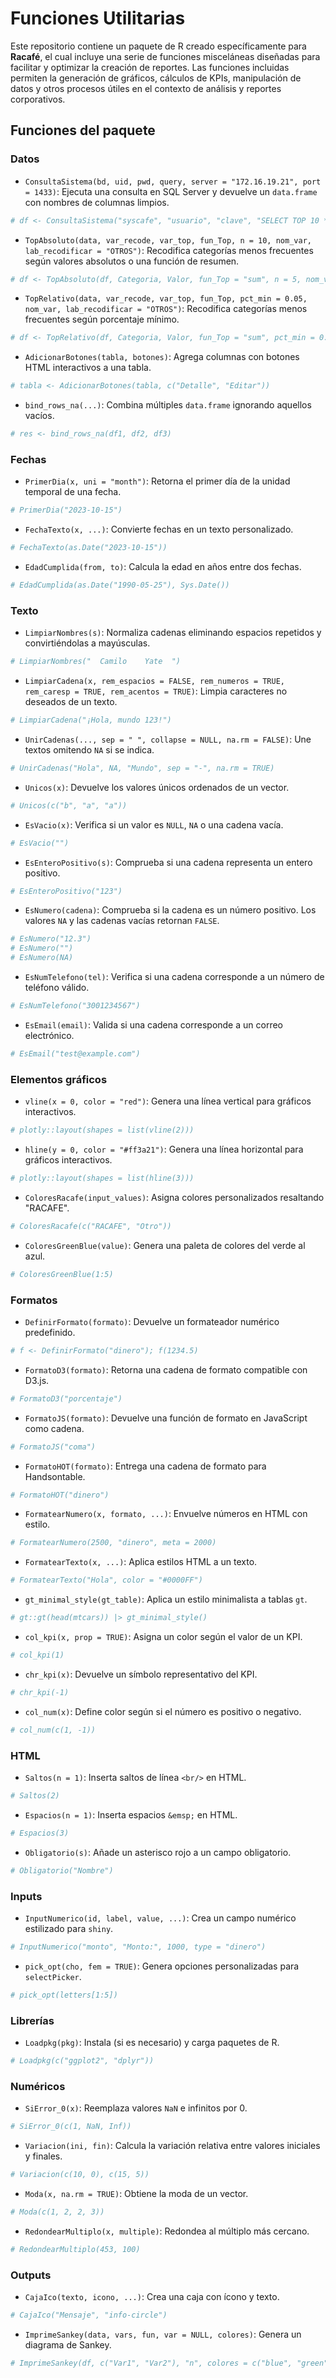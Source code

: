 # Funciones Utilitarias

Este repositorio contiene un paquete de R creado específicamente para **Racafé**, el cual incluye una serie de funciones misceláneas diseñadas para facilitar y optimizar la creación de reportes. Las funciones incluidas permiten la generación de gráficos, cálculos de KPIs, manipulación de datos y otros procesos útiles en el contexto de análisis y reportes corporativos.
## Funciones del paquete

### Datos
- `ConsultaSistema(bd, uid, pwd, query, server = "172.16.19.21", port = 1433)`: Ejecuta una consulta en SQL Server y devuelve un `data.frame` con nombres de columnas limpios.
```r
# df <- ConsultaSistema("syscafe", "usuario", "clave", "SELECT TOP 10 * FROM tabla")
```
- `TopAbsoluto(data, var_recode, var_top, fun_Top, n = 10, nom_var, lab_recodificar = "OTROS")`: Recodifica categorías menos frecuentes según valores absolutos o una función de resumen.
```r
# df <- TopAbsoluto(df, Categoria, Valor, fun_Top = "sum", n = 5, nom_var = "CategoriaTop")
```
- `TopRelativo(data, var_recode, var_top, fun_Top, pct_min = 0.05, nom_var, lab_recodificar = "OTROS")`: Recodifica categorías menos frecuentes según porcentaje mínimo.
```r
# df <- TopRelativo(df, Categoria, Valor, fun_Top = "sum", pct_min = 0.05, nom_var = "CategoriaTop")
```
- `AdicionarBotones(tabla, botones)`: Agrega columnas con botones HTML interactivos a una tabla.
```r
# tabla <- AdicionarBotones(tabla, c("Detalle", "Editar"))
```
- `bind_rows_na(...)`: Combina múltiples `data.frame` ignorando aquellos vacíos.
```r
# res <- bind_rows_na(df1, df2, df3)
```

### Fechas
- `PrimerDia(x, uni = "month")`: Retorna el primer día de la unidad temporal de una fecha.
```r
# PrimerDia("2023-10-15")
```
- `FechaTexto(x, ...)`: Convierte fechas en un texto personalizado.
```r
# FechaTexto(as.Date("2023-10-15"))
```
- `EdadCumplida(from, to)`: Calcula la edad en años entre dos fechas.
```r
# EdadCumplida(as.Date("1990-05-25"), Sys.Date())
```

### Texto
- `LimpiarNombres(s)`: Normaliza cadenas eliminando espacios repetidos y convirtiéndolas a mayúsculas.
```r
# LimpiarNombres("  Camilo    Yate  ")
```
- `LimpiarCadena(x, rem_espacios = FALSE, rem_numeros = TRUE, rem_caresp = TRUE, rem_acentos = TRUE)`: Limpia caracteres no deseados de un texto.
```r
# LimpiarCadena("¡Hola, mundo 123!")
```
- `UnirCadenas(..., sep = " ", collapse = NULL, na.rm = FALSE)`: Une textos omitendo `NA` si se indica.
```r
# UnirCadenas("Hola", NA, "Mundo", sep = "-", na.rm = TRUE)
```
- `Unicos(x)`: Devuelve los valores únicos ordenados de un vector.
```r
# Unicos(c("b", "a", "a"))
```
- `EsVacio(x)`: Verifica si un valor es `NULL`, `NA` o una cadena vacía.
```r
# EsVacio("")
```
- `EsEnteroPositivo(s)`: Comprueba si una cadena representa un entero positivo.
```r
# EsEnteroPositivo("123")
```
- `EsNumero(cadena)`: Comprueba si la cadena es un número positivo. Los valores `NA` y las cadenas vacías retornan `FALSE`.
```r
# EsNumero("12.3")
# EsNumero("")
# EsNumero(NA)
```
- `EsNumTelefono(tel)`: Verifica si una cadena corresponde a un número de teléfono válido.
```r
# EsNumTelefono("3001234567")
```
- `EsEmail(email)`: Valida si una cadena corresponde a un correo electrónico.
```r
# EsEmail("test@example.com")
```

### Elementos gráficos
- `vline(x = 0, color = "red")`: Genera una línea vertical para gráficos interactivos.
```r
# plotly::layout(shapes = list(vline(2)))
```
- `hline(y = 0, color = "#ff3a21")`: Genera una línea horizontal para gráficos interactivos.
```r
# plotly::layout(shapes = list(hline(3)))
```
- `ColoresRacafe(input_values)`: Asigna colores personalizados resaltando "RACAFE".
```r
# ColoresRacafe(c("RACAFE", "Otro"))
```
- `ColoresGreenBlue(value)`: Genera una paleta de colores del verde al azul.
```r
# ColoresGreenBlue(1:5)
```

### Formatos
- `DefinirFormato(formato)`: Devuelve un formateador numérico predefinido.
```r
# f <- DefinirFormato("dinero"); f(1234.5)
```
- `FormatoD3(formato)`: Retorna una cadena de formato compatible con D3.js.
```r
# FormatoD3("porcentaje")
```
- `FormatoJS(formato)`: Devuelve una función de formato en JavaScript como cadena.
```r
# FormatoJS("coma")
```
- `FormatoHOT(formato)`: Entrega una cadena de formato para Handsontable.
```r
# FormatoHOT("dinero")
```
- `FormatearNumero(x, formato, ...)`: Envuelve números en HTML con estilo.
```r
# FormatearNumero(2500, "dinero", meta = 2000)
```
- `FormatearTexto(x, ...)`: Aplica estilos HTML a un texto.
```r
# FormatearTexto("Hola", color = "#0000FF")
```
- `gt_minimal_style(gt_table)`: Aplica un estilo minimalista a tablas `gt`.
```r
# gt::gt(head(mtcars)) |> gt_minimal_style()
```
- `col_kpi(x, prop = TRUE)`: Asigna un color según el valor de un KPI.
```r
# col_kpi(1)
```
- `chr_kpi(x)`: Devuelve un símbolo representativo del KPI.
```r
# chr_kpi(-1)
```
- `col_num(x)`: Define color según si el número es positivo o negativo.
```r
# col_num(c(1, -1))
```

### HTML
- `Saltos(n = 1)`: Inserta saltos de línea `<br/>` en HTML.
```r
# Saltos(2)
```
- `Espacios(n = 1)`: Inserta espacios `&emsp;` en HTML.
```r
# Espacios(3)
```
- `Obligatorio(s)`: Añade un asterisco rojo a un campo obligatorio.
```r
# Obligatorio("Nombre")
```

### Inputs
- `InputNumerico(id, label, value, ...)`: Crea un campo numérico estilizado para `shiny`.
```r
# InputNumerico("monto", "Monto:", 1000, type = "dinero")
```
- `pick_opt(cho, fem = TRUE)`: Genera opciones personalizadas para `selectPicker`.
```r
# pick_opt(letters[1:5])
```

### Librerías
- `Loadpkg(pkg)`: Instala (si es necesario) y carga paquetes de R.
```r
# Loadpkg(c("ggplot2", "dplyr"))
```

### Numéricos
- `SiError_0(x)`: Reemplaza valores `NaN` e infinitos por 0.
```r
# SiError_0(c(1, NaN, Inf))
```
- `Variacion(ini, fin)`: Calcula la variación relativa entre valores iniciales y finales.
```r
# Variacion(c(10, 0), c(15, 5))
```
- `Moda(x, na.rm = TRUE)`: Obtiene la moda de un vector.
```r
# Moda(c(1, 2, 2, 3))
```
- `RedondearMultiplo(x, multiple)`: Redondea al múltiplo más cercano.
```r
# RedondearMultiplo(453, 100)
```

### Outputs
- `CajaIco(texto, icono, ...)`: Crea una caja con ícono y texto.
```r
# CajaIco("Mensaje", "info-circle")
```
- `ImprimeSankey(data, vars, fun, var = NULL, colores)`: Genera un diagrama de Sankey.
```r
# ImprimeSankey(df, c("Var1", "Var2"), "n", colores = c("blue", "green"))
```
